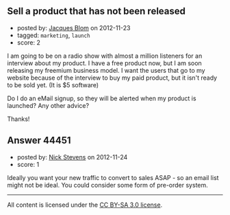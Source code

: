 ## Sell a product that has not been released

- posted by: [Jacques Blom](https://stackexchange.com/users/-1/19302-jacques-blom) on 2012-11-23
- tagged: `marketing`, `launch`
- score: 2

I am going to be on a radio show with almost a million listeners for an interview about my product. I have a free product now, but I am soon releasing my freemium business model. I want the users that go to my website because of the interview to buy my paid product, but it isn't ready to be sold yet. (It is $5 software)

Do I do an eMail signup, so they will be alerted when my product is launched? Any other advice?

Thanks!


## Answer 44451

- posted by: [Nick Stevens](https://stackexchange.com/users/-1/15902-nick-stevens) on 2012-11-24
- score: 1

Ideally you want your new traffic to convert to sales ASAP - so an email list might not be ideal. You could consider some form of pre-order system.



---

All content is licensed under the [CC BY-SA 3.0 license](https://creativecommons.org/licenses/by-sa/3.0/).
